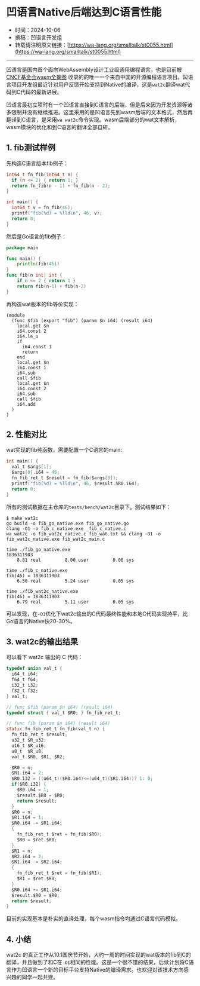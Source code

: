 # 凹语言Native后端达到C语言性能

- 时间：2024-10-06
- 撰稿：凹语言开发组
- 转载请注明原文链接：[https://wa-lang.org/smalltalk/st0055.html](https://wa-lang.org/smalltalk/st0055.html)

---

凹语言是国内首个面向WebAssembly设计工业级通用编程语言，也是目前被 [CNCF基金会wasm全景图](https://landscape.cncf.io/?item=wasm--languages--wa-lang) 收录的的唯一一个来自中国的开源编程语言项目。凹语言项目开发组最近针对用户反馈开始支持到Native的编译，这是`wat2c`翻译wat代码到C代码的最新进展。

凹语言最初立项时有一个凹语言直接到C语言的后端，但是后来因为开发资源等诸多限制并没有继续推进。这里采用的是凹语言先到wasm后端的文本格式，然后再翻译到C语言，是采用`wa wat2c`命令实现。wasm后端部分的wat文本解析，wasm模块的优化和到C语言的翻译全部自研。

## 1. fib测试样例

先构造C语言版本fib例子：

```c
int64_t fn_fib(int64_t n) {
  if (n <= 2) { return 1; }
  return fn_fib(n - 1) + fn_fib(n - 2);
}

int main() {
  int64_t v = fn_fib(46);
  printf("fib(%d) = %lld\n", 46, v);
  return 0;
}
```

然后是Go语言的fib例子：

```go
package main

func main() {
	println(fib(46))
}
func fib(n int) int {
	if n <= 2 { return 1 }
	return fib(n-1) + fib(n-2)
}
```

再构造wat版本的fib等价实现：

```wasm
(module
  (func $fib (export "fib") (param $n i64) (result i64)
    local.get $n
    i64.const 2
    i64.le_u
    if
      i64.const 1
      return
    end
    local.get $n
    i64.const 1
    i64.sub
    call $fib
    local.get $n
    i64.const 2
    i64.sub
    call $fib
    i64.add
  )
)
```

## 2. 性能对比

wat实现的fib纯函数，需要配置一个C语言的main:

```c
int main() {
  val_t $args[1];
  $args[0].i64 = 46;
  fn_fib_ret_t $result = fn_fib($args[0]);
  printf("fib(%d) = %lld\n", 46, $result.$R0.i64);
  return 0;
}
```

所有的测试数据在主仓库的`tests/bench/wat2c`目录下。测试结果如下：

```
$ make wat2c
go build -o fib_go_native.exe fib_go_native.go
clang -O1 -o fib_c_native.exe _fib_c_native.c
wa wat2c -o fib_wat2c_native.c fib_wat.txt && clang -O1 -o fib_wat2c_native.exe fib_wat2c_main.c

time ./fib_go_native.exe
1836311903
    8.81 real         8.00 user         0.06 sys

time ./fib_c_native.exe
fib(46) = 1836311903
    6.50 real         5.24 user         0.05 sys

time ./fib_wat2c_native.exe
fib(46) = 1836311903
    6.79 real         5.11 user         0.05 sys
```

可以发现，在`-O1`优化下wat2c输出的C代码最终性能和本地C代码实现持平，比Go语言的Native快20-30%。

## 3. wat2c的输出结果

可以看下 wat2c 输出的 C 代码：

```c
typedef union val_t {
  i64_t i64;
  f64_t f64;
  i32_t i32;
  f32_t f32;
} val_t;

// func $fib (param $n i64) (result i64)
typedef struct { val_t $R0; } fn_fib_ret_t;

// func fib (param $n i64) (result i64)
static fn_fib_ret_t fn_fib(val_t n) {
  fn_fib_ret_t $result;
  u32_t $R_u32;
  u16_t $R_u16;
  u8_t  $R_u8;
  val_t $R0, $R1, $R2;

  $R0 = n;
  $R1.i64 = 2;
  $R0.i32 = ((u64_t)($R0.i64)<=(u64_t)($R1.i64))? 1: 0;
  if($R0.i32) {
    $R0.i64 = 1;
    $result.$R0 = $R0;
    return $result;
  }
  $R0 = n;
  $R1.i64 = 1;
  $R0.i64 -= $R1.i64;
  {
    fn_fib_ret_t $ret = fn_fib($R0);
    $R0 = $ret.$R0;
  }
  $R1 = n;
  $R2.i64 = 2;
  $R1.i64 -= $R2.i64;
  {
    fn_fib_ret_t $ret = fn_fib($R1);
    $R1 = $ret.$R0;
  }
  $R0.i64 += $R1.i64;
  $result.$R0 = $R0;
  return $result;
}
```

目前的实现基本是朴实的直译处理，每个wasm指令均通过C语言代码模拟。

## 4. 小结

wat2c 的真正工作从10.1国庆节开始，大约一周的时间实现的wat版本的fib到C的翻译，并且做到了和C在`-O1`相同的性能。这是一个很不错的结果，后续计划将C语言作为凹语言一个新的目标平台支持Native的编译需求。也欢迎对该技术方向感兴趣的同学一起共建。

